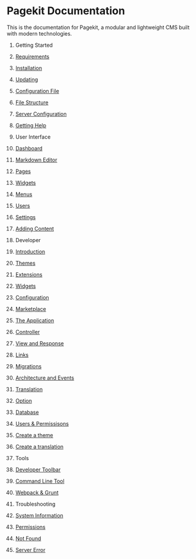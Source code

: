 Pagekit Documentation
=====================

This is the documentation for Pagekit, a modular and lightweight CMS built with modern technologies.

1. Getting Started

  1. [Requirements](getting-started/requirements.md)
  2. [Installation](getting-started/installation.md)
  3. [Updating](getting-started/updating.md)
  4. [Configuration File](getting-started/configuration-file.md)
  5. [File Structure](getting-started/file-structure.md)
  6. [Server Configuration](getting-started/server-configuration.md)
  7. [Getting Help](getting-started/getting-help.md)

2. User Interface
  1. [Dashboard](user-interface/dashboard.md)
  2. [Markdown Editor](user-interface/markdown-editor.md)
  3. [Pages](user-interface/pages.md)
  4. [Widgets](user-interface/widgets.md)
  5. [Menus](user-interface/menus.md)
  6. [Users](user-interface/users.md)
  7. [Settings](user-interface/settings.md)
  8. [Adding Content](user-interface/adding-content.md)

3. Developer
  1. [Introduction](developer/introduction.md)
  2. [Themes](developer/themes.md)
  3. [Extensions](developer/extensions.md)
  4. [Widgets](developer/widgets.md)
  5. [Configuration](developer/configuration.md)
  6. [Marketplace](developer/marketplace.md)
  7. [The Application](developer/application.md)
  8. [Controller](developer/controller.md)
  9. [View and Response](developer/view-response.md)
  10. [Links](developer/links.md)
  11. [Migrations](developer/migrations.md)
  12. [Architecture and Events](developer/architecture-events.md)
  13. [Translation](developer/translation.md)
  14. [Option](developer/api-option.md)
  15. [Database](developer/database.md)
  16. [Users &amp; Permissisons](developer/database.md)
  17. [Create a theme](developer/guide-theme.md)
  18. [Create a translation](developer/guide-translation.md)

4. Tools
  1. [Developer Toolbar](tools/developer-toolbar.md)
  2. [Command Line Tool](tools/command-line-tool.md)
  2. [Webpack &amp; Grunt](tools/webpack-grunt.md)

5. Troubleshooting
  1. [System Information](troubleshooting/system-information.md)
  2. [Permissions](troubleshooting/permissions.md)
  2. [Not Found](troubleshooting/not-found.md)
  2. [Server Error](troubleshooting/server-error.md)
